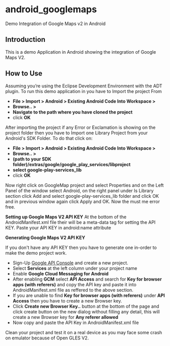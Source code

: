 android_googlemaps
==================

Demo Integration of Google Maps v2 in Android 

**Introduction**
------------

 This is a demo Application in Android showing the integration of Google Maps V2. 
 
 

**How to Use**
----------
Assuming you’re using the Eclipse Development Environment with the ADT plugin. To run this demo application in you have to Import the project From 

 - **File > Import > Android > Existing Android Code Into Workspace >**
 - **Browse.. >**
 - **Navigate to the path where you have cloned the project**
 - click **OK**

After importing the project if any Error or Exclamation is showing on the project folder then you have to Import one Library Project from your Android's SDK Folder. To do that click on: 

 - **File > Import > Android > Existing Android Code Into Workspace >**
 - **Browse.. >**
 - **(path to your SDK folder)/extras/google/google_play_services/libproject**
 - **select google-play-services_lib**
 - click **OK**

Now right click on GoogleMap project and select Properties and on the Left Panel of the window select Android, on the right panel under Is Library section click Add and select google-play-services_lib folder and click OK and in previous window again click Apply and OK. Now the must me error free.

**Setting up Google Maps V2 API KEY**
At the bottom of the AndroidManifest.xml file their will be a meta-data tag for setting the API KEY. Paste your API KEY in android:name attribute

**Generating Google Maps V2 API KEY**

If you don't have any API KEY then you have to generate one in-order to make the demo project work. 

 - Sign-Up [Google API Console][1] and create a new project.
 - Select **Services** at the left column under your project name
 - Enable **Google Cloud Messaging for Android**
 - After enabling **GCM** select **API Access** and search for **Key for browser apps (with referers)** and copy the API key and paste it into AndroidManifest.xml file as reffered to the above section.
 - If you are unable to find **Key for browser apps (with referers)** under **API Access** then you have to create a new Browser key.
 - Click **Create new Browser Key..** button at the bottom of the page and click create button on the new dialog without filling any detail, this will create a new Browser key for **Any referer allowed**
 - Now copy and paste the API Key in AndroidManifest.xml file

Clean your project and test it on a real device as you may face some crash on emulator because of Open GLES V2.
 
  [1]: https://code.google.com/apis/console/
